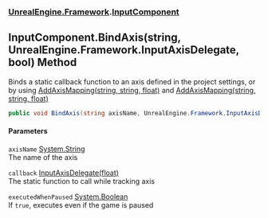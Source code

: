 ### [UnrealEngine.Framework](./UnrealEngine-Framework.md 'UnrealEngine.Framework').[InputComponent](./InputComponent.md 'UnrealEngine.Framework.InputComponent')
## InputComponent.BindAxis(string, UnrealEngine.Framework.InputAxisDelegate, bool) Method
Binds a static callback function to an axis defined in the project settings, or by using [AddAxisMapping(string, string, float)](./Engine-AddAxisMapping(string_string_float).md 'UnrealEngine.Framework.Engine.AddAxisMapping(string, string, float)') and [AddAxisMapping(string, string, float)](./PlayerInput-AddAxisMapping(string_string_float).md 'UnrealEngine.Framework.PlayerInput.AddAxisMapping(string, string, float)')  
```csharp
public void BindAxis(string axisName, UnrealEngine.Framework.InputAxisDelegate callback, bool executedWhenPaused=false);
```
#### Parameters
<a name='UnrealEngine-Framework-InputComponent-BindAxis(string_UnrealEngine-Framework-InputAxisDelegate_bool)-axisName'></a>
`axisName` [System.String](https://docs.microsoft.com/en-us/dotnet/api/System.String 'System.String')  
The name of the axis  
  
<a name='UnrealEngine-Framework-InputComponent-BindAxis(string_UnrealEngine-Framework-InputAxisDelegate_bool)-callback'></a>
`callback` [InputAxisDelegate(float)](./InputAxisDelegate(float).md 'UnrealEngine.Framework.InputAxisDelegate(float)')  
The static function to call while tracking axis  
  
<a name='UnrealEngine-Framework-InputComponent-BindAxis(string_UnrealEngine-Framework-InputAxisDelegate_bool)-executedWhenPaused'></a>
`executedWhenPaused` [System.Boolean](https://docs.microsoft.com/en-us/dotnet/api/System.Boolean 'System.Boolean')  
If `true`, executes even if the game is paused  
  
